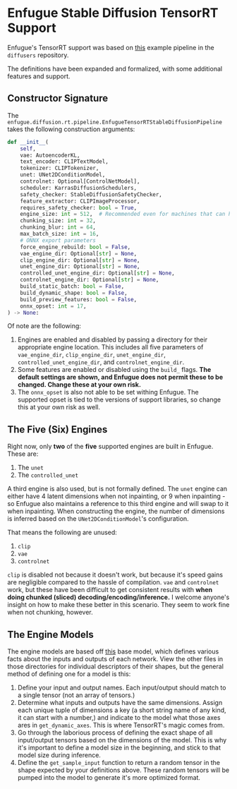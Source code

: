 # Enfugue Stable Diffusion TensorRT Support

Enfugue's TensorRT support was based on [this](https://github.com/huggingface/diffusers/blob/main/examples/community/stable_diffusion_tensorrt_txt2img.py) example pipeline in the `diffusers` repository.

The definitions have been expanded and formalized, with some additional features and support.

## Constructor Signature

The `enfugue.diffusion.rt.pipeline.EnfugueTensorRTStableDiffusionPipeline` takes the following construction arguments:

```python
def __init__(
    self,
    vae: AutoencoderKL,
    text_encoder: CLIPTextModel,
    tokenizer: CLIPTokenizer,
    unet: UNet2DConditionModel,
    controlnet: Optional[ControlNetModel],
    scheduler: KarrasDiffusionSchedulers,
    safety_checker: StableDiffusionSafetyChecker,
    feature_extractor: CLIPImageProcessor,
    requires_safety_checker: bool = True,
    engine_size: int = 512,  # Recommended even for machines that can handle more
    chunking_size: int = 32,
    chunking_blur: int = 64,
    max_batch_size: int = 16,
    # ONNX export parameters
    force_engine_rebuild: bool = False,
    vae_engine_dir: Optional[str] = None,
    clip_engine_dir: Optional[str] = None,
    unet_engine_dir: Optional[str] = None,
    controlled_unet_engine_dir: Optional[str] = None,
    controlnet_engine_dir: Optional[str] = None,
    build_static_batch: bool = False,
    build_dynamic_shape: bool = False,
    build_preview_features: bool = False,
    onnx_opset: int = 17,
) -> None:
```

Of note are the following:
1. Engines are enabled and disabled by passing a directory for their appropriate engine location. This includes all five parameters of `vae_engine_dir`, `clip_engine_dir`, `unet_engine_dir`, `controlled_unet_engine_dir`, and `controlnet_engine_dir`.
2. Some features are enabled or disabled using the `build_` flags. **The default settings are shown, and Enfugue does not permit these to be changed. Change these at your own risk.**
3. The `onnx_opset` is also not able to be set withing Enfugue. The supported opset is tied to the versions of support libraries, so change this at your own risk as well.

## The Five (Six) Engines

Right now, only **two** of the **five** supported engines are built in Enfugue. These are:
1. The `unet`
2. The `controlled_unet`

A third engine is also used, but is not formally defined. The `unet` engine can either have 4 latent dimensions when not inpainting, or 9 when inpainting - so Enfugue also maintains a reference to this third engine and will swap to it when inpainting. When constructing the engine, the number of dimensions is inferred based on the `UNet2DConditionModel`'s configuration.

That means the following are unused:
1. `clip`
2. `vae`
3. `controlnet`

`clip` is disabled not because it doesn't work, but because it's speed gains are negligible compared to the hassle of compilation.
`vae` and `controlnet` work, but these have been difficult to get consistent results with **when doing chunked (sliced) decoding/encoding/inference.**  I welcome anyone's insight on how to make these better in this scenario. They seem to work fine when not chunking, however.

## The Engine Models

The engine models are based off [this](https://github.com/painebenjamin/app.enfugue.ai/blob/main/src/python/enfugue/diffusion/rt/model/base.py) base model, which defines various facts about the inputs and outputs of each network. View the other files in those directories for individual descriptors of their shapes, but the general method of defining one for a model is this:

1. Define your input and output names. Each input/output should match to a single tensor (not an array of tensors.)
2. Determine what inputs and outputs have the same dimensions. Assign each unique tuple of dimensions a key (a short string name of any kind, it can start with a number,) and indicate to the model what those axes ares in `get_dynamic_axes`. This is where TensorRT's magic comes from.
3. Go through the laborious process of defining the exact shape of all input/output tensors based on the dimensions of the model. This is why it's important to define a model size in the beginning, and stick to that model size during inference.
4. Define the `get_sample_input` function to return a random tensor in the shape expected by your definitions above. These random tensors will be pumped into the model to generate it's more optimized format.
